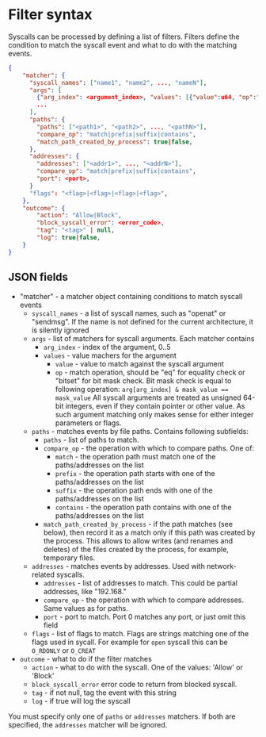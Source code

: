# Filter syntax

Syscalls can be processed by defining a list of filters. Filters define the condition to match the syscall event and
what to do with the matching events.

```json
{
    "matcher": {
      "syscall_names": ["name1", "name2", ..., "nameN"],
      "args": [
        {"arg_index": <argument_index>, "values": [{"value":u64, "op":"eq|bitset"},...]},
        ...
      ],
      "paths": {
        "paths": ["<path1>", "<path2>", ..., "<pathN>"],
        "compare_op": "match|prefix|suffix|contains",
        "match_path_created_by_process": true|false,
      },
      "addresses": {
        "addresses": ["<addr1>", ..., "<addrN>"],
        "compare_op": "match|prefix|suffix|contains",
        "port": <port>,
      }
      "flags": "<flag>|<flag>|<flag>|<flag>",
    },
    "outcome": {
        "action": "Allow|Block",
        "block_syscall_error": <error_code>,
        "tag": "<tag>" | null,
        "log": true|false,
    }
}
```

## JSON fields

 - "matcher" - a matcher object containing conditions to match syscall events
    - `syscall_names` - a list of syscall names, such as "openat" or "sendmsg". If the name is not defined
 for the current architecture, it is silently ignored
    - `args` - list of matchers for syscall arguments. Each matcher contains
      - `arg_index` - index of the argument, 0..5
      - `values` - value machers for the argument
        - `value` - value to match against the syscall argument
        - `op` - match operation, should be "eq" for equality check or "bitset" for bit mask check. Bit mask check
          is equal to following operation: `arg[arg_index] & mask_value == mask_value`
      All syscall arguments are treated as unsigned 64-bit integers, even if they contain pointer or other value. As
      such argument matching only makes sense for either integer parameters or flags.
    - `paths` - matches events by file paths. Contains following subfields:
      - `paths` - list of paths to match. 
      - `compare_op` - the operation with which to compare paths. One of:
        - `match` - the operation path must match one of the paths/addresses on the list
        - `prefix` - the operation path starts with one of the paths/addresses on the list
        - `suffix` - the operation path ends with one of the paths/addresses on the list
        - `contains` - the operation path contains with one of the paths/addresses on the list
      - `match_path_created_by_process` - if the path matches (see below), then record it as a match only if this path was created by the process. This allows to allow writes (and renames and deletes) of the files created by the process, for example, temporary files.
    - `addresses` - matches events by addresses. Used with network-related syscalls.
      - `addresses` - list of addresses to match. This could be partial addresses, like "192.168."
      - `compare_op` - the operation with which to compare addresses. Same values as for paths.
      - `port` - port to match. Port 0 matches any port, or just omit this field
    - `flags` - list of flags to match. Flags are strings matching one of the flags used in sycall. For example for `open` syscall this can be `O_RDONLY` or `O_CREAT`
 - `outcome` - what to do if the filter matches
   - `action` - what to do with the syscall. One of the values: 'Allow' or 'Block'
   - `block_syscall_error` error code to return from blocked syscall.
   - `tag` - if not null, tag the event with this string
   - `log` - if true will log the syscall
   

You must specify only one of `paths` or `addresses` matchers. If both are specified, the `addresses` matcher will be ignored.